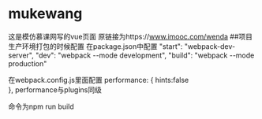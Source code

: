 # mukewang
这是模仿慕课网写的vue页面
原链接为https://www.imooc.com/wenda
##项目生产环境打包的时候配置
在package.json中配置
"start": "webpack-dev-server",
"dev": "webpack --mode development",
"build": "webpack --mode production"

在webpack.config.js里面配置
performance: {
  hints:false   
},
performance与plugins同级

命令为npm run build

